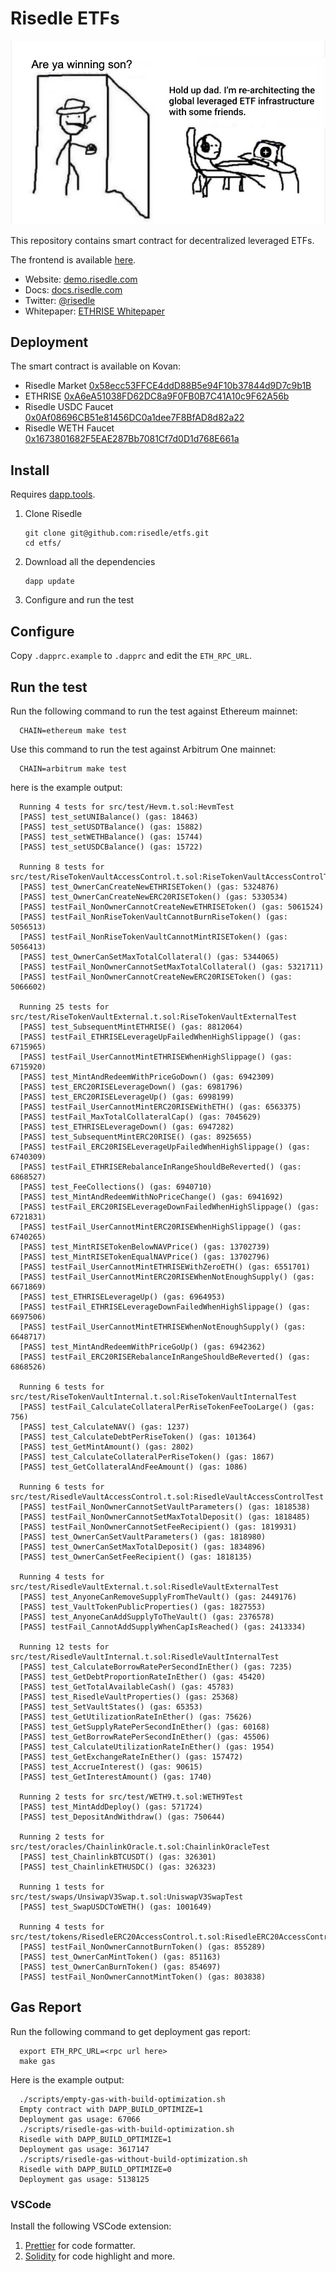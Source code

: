 # Risedle ETFs

![This is us anon!](./meme.png)

This repository contains smart contract for decentralized leveraged ETFs.

The frontend is available [here](https://github.com/risedle/frontend).

- Website: [demo.risedle.com](https://demo.risedle.com)
- Docs: [docs.risedle.com](https://docs.risedle.com)
- Twitter: [@risedle](https://twitter.com/risedle)
- Whitepaper: [ETHRISE Whitepaper](https://observablehq.com/@pyk/ethrise)

## Deployment

The smart contract is available on Kovan:

- Risedle Market [0x58ecc53FFCE4ddD88B5e94F10b37844d9D7c9b1B](https://kovan.etherscan.io/address/0x58ecc53FFCE4ddD88B5e94F10b37844d9D7c9b1B)
- ETHRISE [0xA6eA51038FD62DC8a9F0FB0B7C41A10c9F62A56b](https://kovan.etherscan.io/address/0xA6eA51038FD62DC8a9F0FB0B7C41A10c9F62A56b)
- Risedle USDC Faucet [0x0Af08696CB51e81456DC0a1dee7F8BfAD8d82a22](https://kovan.etherscan.io/address/0x0Af08696CB51e81456DC0a1dee7F8BfAD8d82a22)
- Risedle WETH Faucet [0x1673801682F5EAE287Bb7081Cf7d0D1d768E661a](https://kovan.etherscan.io/address/0x1673801682F5EAE287Bb7081Cf7d0D1d768E661a)

## Install

Requires [dapp.tools](https://github.com/dapphub/dapptools#installation).

1. Clone Risedle
   ```
   git clone git@github.com:risedle/etfs.git
   cd etfs/
   ```
2. Download all the dependencies
   ```
   dapp update
   ```
3. Configure and run the test

## Configure

Copy `.dapprc.example` to `.dapprc` and edit the `ETH_RPC_URL`.

## Run the test

Run the following command to run the test against Ethereum mainnet:

      CHAIN=ethereum make test

Use this command to run the test against Arbitrum One mainnet:

      CHAIN=arbitrum make test

here is the example output:

      Running 4 tests for src/test/Hevm.t.sol:HevmTest
      [PASS] test_setUNIBalance() (gas: 18463)
      [PASS] test_setUSDTBalance() (gas: 15882)
      [PASS] test_setWETHBalance() (gas: 15744)
      [PASS] test_setUSDCBalance() (gas: 15722)

      Running 8 tests for src/test/RiseTokenVaultAccessControl.t.sol:RiseTokenVaultAccessControlTest
      [PASS] test_OwnerCanCreateNewETHRISEToken() (gas: 5324876)
      [PASS] test_OwnerCanCreateNewERC20RISEToken() (gas: 5330534)
      [PASS] testFail_NonOwnerCannotCreateNewETHRISEToken() (gas: 5061524)
      [PASS] testFail_NonRiseTokenVaultCannotBurnRiseToken() (gas: 5056513)
      [PASS] testFail_NonRiseTokenVaultCannotMintRISEToken() (gas: 5056413)
      [PASS] test_OwnerCanSetMaxTotalCollateral() (gas: 5344065)
      [PASS] testFail_NonOwnerCannotSetMaxTotalCollateral() (gas: 5321711)
      [PASS] testFail_NonOwnerCannotCreateNewERC20RISEToken() (gas: 5066602)

      Running 25 tests for src/test/RiseTokenVaultExternal.t.sol:RiseTokenVaultExternalTest
      [PASS] test_SubsequentMintETHRISE() (gas: 8812064)
      [PASS] testFail_ETHRISELeverageUpFailedWhenHighSlippage() (gas: 6715965)
      [PASS] testFail_UserCannotMintETHRISEWhenHighSlippage() (gas: 6715920)
      [PASS] test_MintAndRedeemWithPriceGoDown() (gas: 6942309)
      [PASS] test_ERC20RISELeverageDown() (gas: 6981796)
      [PASS] test_ERC20RISELeverageUp() (gas: 6998199)
      [PASS] testFail_UserCannotMintERC20RISEWithETH() (gas: 6563375)
      [PASS] testFail_MaxTotalCollateralCap() (gas: 7045629)
      [PASS] test_ETHRISELeverageDown() (gas: 6947282)
      [PASS] test_SubsequentMintERC20RISE() (gas: 8925655)
      [PASS] testFail_ERC20RISELeverageUpFailedWhenHighSlippage() (gas: 6740309)
      [PASS] testFail_ETHRISERebalanceInRangeShouldBeReverted() (gas: 6868527)
      [PASS] test_FeeCollections() (gas: 6940710)
      [PASS] test_MintAndRedeemWithNoPriceChange() (gas: 6941692)
      [PASS] testFail_ERC20RISELeverageDownFailedWhenHighSlippage() (gas: 6721831)
      [PASS] testFail_UserCannotMintERC20RISEWhenHighSlippage() (gas: 6740265)
      [PASS] test_MintRISETokenBelowNAVPrice() (gas: 13702739)
      [PASS] test_MintRISETokenEqualNAVPrice() (gas: 13702796)
      [PASS] testFail_UserCannotMintETHRISEWithZeroETH() (gas: 6551701)
      [PASS] testFail_UserCannotMintERC20RISEWhenNotEnoughSupply() (gas: 6671869)
      [PASS] test_ETHRISELeverageUp() (gas: 6964953)
      [PASS] testFail_ETHRISELeverageDownFailedWhenHighSlippage() (gas: 6697506)
      [PASS] testFail_UserCannotMintETHRISEWhenNotEnoughSupply() (gas: 6648717)
      [PASS] test_MintAndRedeemWithPriceGoUp() (gas: 6942362)
      [PASS] testFail_ERC20RISERebalanceInRangeShouldBeReverted() (gas: 6868526)

      Running 6 tests for src/test/RiseTokenVaultInternal.t.sol:RiseTokenVaultInternalTest
      [PASS] testFail_CalculateCollateralPerRiseTokenFeeTooLarge() (gas: 756)
      [PASS] test_CalculateNAV() (gas: 1237)
      [PASS] test_CalculateDebtPerRiseToken() (gas: 101364)
      [PASS] test_GetMintAmount() (gas: 2802)
      [PASS] test_CalculateCollateralPerRiseToken() (gas: 1867)
      [PASS] test_GetCollateralAndFeeAmount() (gas: 1086)

      Running 6 tests for src/test/RisedleVaultAccessControl.t.sol:RisedleVaultAccessControlTest
      [PASS] testFail_NonOwnerCannotSetVaultParameters() (gas: 1818538)
      [PASS] testFail_NonOwnerCannotSetMaxTotalDeposit() (gas: 1818485)
      [PASS] testFail_NonOwnerCannotSetFeeRecipient() (gas: 1819931)
      [PASS] test_OwnerCanSetVaultParameters() (gas: 1818980)
      [PASS] test_OwnerCanSetMaxTotalDeposit() (gas: 1834896)
      [PASS] test_OwnerCanSetFeeRecipient() (gas: 1818135)

      Running 4 tests for src/test/RisedleVaultExternal.t.sol:RisedleVaultExternalTest
      [PASS] test_AnyoneCanRemoveSupplyFromTheVault() (gas: 2449176)
      [PASS] test_VaultTokenPublicProperties() (gas: 1827553)
      [PASS] test_AnyoneCanAddSupplyToTheVault() (gas: 2376578)
      [PASS] testFail_CannotAddSupplyWhenCapIsReached() (gas: 2413334)

      Running 12 tests for src/test/RisedleVaultInternal.t.sol:RisedleVaultInternalTest
      [PASS] test_CalculateBorrowRatePerSecondInEther() (gas: 7235)
      [PASS] test_GetDebtProportionRateInEther() (gas: 45420)
      [PASS] test_GetTotalAvailableCash() (gas: 45783)
      [PASS] test_RisedleVaultProperties() (gas: 25368)
      [PASS] test_SetVaultStates() (gas: 65353)
      [PASS] test_GetUtilizationRateInEther() (gas: 75626)
      [PASS] test_GetSupplyRatePerSecondInEther() (gas: 60168)
      [PASS] test_GetBorrowRatePerSecondInEther() (gas: 45506)
      [PASS] test_CalculateUtilizationRateInEther() (gas: 1954)
      [PASS] test_GetExchangeRateInEther() (gas: 157472)
      [PASS] test_AccrueInterest() (gas: 90615)
      [PASS] test_GetInterestAmount() (gas: 1740)

      Running 2 tests for src/test/WETH9.t.sol:WETH9Test
      [PASS] test_MintAddDeploy() (gas: 571724)
      [PASS] test_DepositAndWithdraw() (gas: 750644)

      Running 2 tests for src/test/oracles/ChainlinkOracle.t.sol:ChainlinkOracleTest
      [PASS] test_ChainlinkBTCUSDT() (gas: 326301)
      [PASS] test_ChainlinkETHUSDC() (gas: 326323)

      Running 1 tests for src/test/swaps/UnsiwapV3Swap.t.sol:UniswapV3SwapTest
      [PASS] test_SwapUSDCToWETH() (gas: 1001649)

      Running 4 tests for src/test/tokens/RisedleERC20AccessControl.t.sol:RisedleERC20AccessControl
      [PASS] testFail_NonOwnerCannotBurnToken() (gas: 855289)
      [PASS] test_OwnerCanMintToken() (gas: 851163)
      [PASS] test_OwnerCanBurnToken() (gas: 854697)
      [PASS] testFail_NonOwnerCannotMintToken() (gas: 803838)

## Gas Report

Run the following command to get deployment gas report:

      export ETH_RPC_URL=<rpc url here>
      make gas

Here is the example output:

      ./scripts/empty-gas-with-build-optimization.sh
      Empty contract with DAPP_BUILD_OPTIMIZE=1
      Deployment gas usage: 67066
      ./scripts/risedle-gas-with-build-optimization.sh
      Risedle with DAPP_BUILD_OPTIMIZE=1
      Deployment gas usage: 3617147
      ./scripts/risedle-gas-without-build-optimization.sh
      Risedle with DAPP_BUILD_OPTIMIZE=0
      Deployment gas usage: 5138125

### VSCode

Install the following VSCode extension:

1. [Prettier](https://marketplace.visualstudio.com/items?itemName=esbenp.prettier-vscode)
   for code formatter.
2. [Solidity](https://marketplace.visualstudio.com/items?itemName=JuanBlanco.solidity)
   for code highlight and more.
